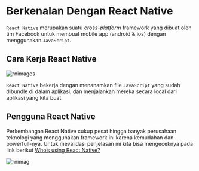 # Berkenalan Dengan React Native
`React Native` merupakan suatu _cross-platform_ framework yang dibuat oleh tim Facebook untuk membuat mobile app (android & ios) dengan menggunakan `JavaScript`.

## Cara Kerja React Native

![rnimages](https://4.bp.blogspot.com/-5iur24ylJbk/WuVaJ2QaqNI/AAAAAAAABUY/gMqpj1WcwMkDt8LfVhQMplJP0mMvgRbYwCLcBGAs/s1600/cara%2Bkerja%2Breact-native.jpeg)


`React Native` bekerja dengan menanamkan file `JavaScript` yang sudah dibundle di dalam aplikasi, dan menjalankan mereka secara local dari aplikasi yang kita buat.
## Pengguna React Native
Perkembangan React Native cukup pesat hingga banyak perusahaan teknologi yang menggunakan framework ini karena kemudahan dan powerfull-nya. Untuk mevalidasi penjelasan ini kita bisa mengeceknya pada link berikut [Who’s using React Native?](https://facebook.github.io/react-native/showcase.html)


![rnimag](https://1.bp.blogspot.com/-33yKrWwGvFM/WuVZeUt24GI/AAAAAAAABUQ/Ds-9uBdP3i0GzNBJccsRu9WyNBR6H6ktACLcBGAs/s1600/penjelasan%2Breact%2Bnative.png)